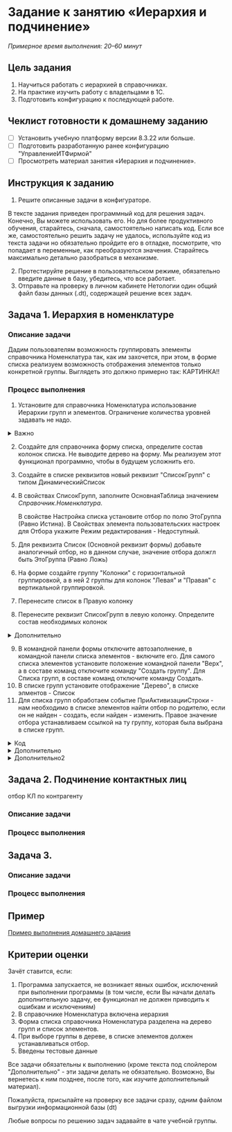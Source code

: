 # Задание к занятию «Иерархия и подчинение»

*Примерное время выполнения: 20–60 минут*

## Цель задания

1. Научиться работать с иерархией в справочниках.
2. На практике изучить работу с владельцами в 1С.
3. Подготовить конфигурацию к последующей работе.

## Чеклист готовности к домашнему заданию

- [ ] Установить учебную платформу версии 8.3.22 или больше.
- [ ] Подготовить разработанную ранее конфигурацию "УправлениеИТФирмой"
- [ ] Просмотреть материал занятия «Иерархия и подчинение».

## Инструкция к заданию

1. Решите описанные задачи в конфигураторе.

В тексте задания приведен программный код для решения задач. Конечно, Вы можете использовать его. Но для более продуктивного обучения, старайтесь, сначала, самостоятельно написать код. Если все же, самостоятельно решить задачу не удалось, используйте код из текста задачи но обязательно пройдите его в отладке, посмотрите, что попадает в переменные, как преобразуются значения. Старайтесь максимально детально разобраться в механизме.

2. Протестируйте решение в пользовательском режиме, обязательно введите данные в базу, убедитесь, что все работает.
3. Отправьте на проверку в личном кабинете Нетологии один общий файл базы данных (.dt), содержащей решение всех задач.

## Задача 1. Иерархия в номенклатуре

### Описание задачи

Дадим пользователям возможность группировать элементы справочника Номенклатура так, как им захочется, при этом, в форме списка реализуем возможность отображения элементов только конкретной группы. Выглядеть это должно примерно так:
КАРТИНКА!!

### Процесс выполнения

1. Установите для справочника Номенклатура использование Иерархии групп и элементов. Ограничение количества уровней задавать не надо.

<details>
  <summary>Важно</summary>
Не забывайте корректно оформлять интерфейс для пользователя. В частности, после добавления иерархии в справочнике стал активен стандартный реквизит Родитель. Он будет отображаться в форме элемента именно с таким именем. Для пользователя это будет не понятно, по этому, следует задать для него синоним "Группа"
</details>

2. Создайте для справочника форму списка, определите состав колонок списка. Не выводите дерево на форму. Мы реализуем этот функционал программно, чтобы в будущем усложнить его.
3. Создайте в списке реквизитов новый реквизит "СписокГрупп" с типом ДинамическийСписок
4. В свойствах СписокГрупп, заполните ОсновнаяТаблица значением *Справочник.Номенклатура*. 

    В свойстве Настройка списка установите отбор по полю ЭтоГруппа (Равно Истина). В Свойствах элемента пользовательских настроек для Отбора укажите Режим редактирования - Недоступный.

5. Для реквизита Список (Основной реквизит формы) добавьте аналогичный отбор, но в данном случае, значение отбора должгл быть ЭтоГруппа (Равно Ложь)
6. На форме создайте группу "Колонки" с горизонтальной группировкой, а в ней 2 группы для колонок "Левая" и "Правая" с вертикальной группировкой.
7. Перенесите список в Правую колонку
8. Перенесите реквизит СписокГрупп в левую колонку. Определите состав необходимых колонок

<details>
  <summary>Дополнительно</summary>
Для более пропорционального размещения списков, Списку групп можно задать Ширину
</details>

9. В командной панели формы отключите автозаполнение, в командной панели списка элементов - включите его. Для самого списка элементов установите положение командной панели "Верх", а в составе команд отключите команду "Создать группу". Для Списка групп, в составе команд отключите команду Создать.
10. В списке групп установите отображение "Дерево", в списке элментов - Список
11. Для списка групп обработаем событие ПриАктивизацииСтроки - нам необходимо в списке элементов найти отбор по родителю, если он не найден - создать, если найден - изменить. Правое значение отбора устанавливаем ссылкой на ту группу, которая была выбрана в списке групп.

<details>
  <summary>Код</summary>
    
```bsl
&НаКлиенте
Процедура СписокГруппПриАктивизацииСтроки(Элемент)
	
	ПолеРодитель = Новый ПолеКомпоновкиДанных("Родитель");
	НайденныйЭлементОтбора = Неопределено;
	ЭлементыОтбора = Список.КомпоновщикНастроек.Настройки.Отбор.Элементы;
	Для Каждого ЭлементОтбора Из ЭлементыОтбора Цикл
		Если ЭлементОтбора.ЛевоеЗначение = ПолеРодитель Тогда
			НайденныйЭлементОтбора = ЭлементОтбора;
			Прервать;
		КонецЕсли;
	КонецЦикла;

	Если НайденныйЭлементОтбора = Неопределено Тогда
		НайденныйЭлементОтбора = ЭлементыОтбора.Добавить(Тип("ЭлементОтбораКомпоновкиДанных"));
		НайденныйЭлементОтбора.ЛевоеЗначение = ПолеРодитель;
		НайденныйЭлементОтбора.Использование = Истина;
		НайденныйЭлементОтбора.РежимОтображения = РежимОтображенияЭлементаНастройкиКомпоновкиДанных.Недоступный;
	КонецЕсли;
	
	НайденныйЭлементОтбора.ВидСравнения = ВидСравненияКомпоновкиДанных.Равно;
	НайденныйЭлементОтбора.ПравоеЗначение = Элементы.СписокГрупп.ТекущаяСтрока;
	
КонецПроцедуры
```

</details>

<details>
  <summary>Дополнительно</summary>
Обратите внимание, что в данном случае алгоритм поиска элемента отбора очень поход на аналогичный алгоритм в задании по формам списка, отличается только поле по которому осуществляется поиск. С точки зрения архитектуры решения, лучше вынести эту функциональность в общий модуль и вызывать оттуда в обеих формах, например так:

```bsl
&НаКлиенте
Процедура СписокГруппПриАктивизацииСтроки(Элемент)
	
	ПолеРодитель = Новый ПолеКомпоновкиДанных("Родитель");
	НайденныйЭлементОтбора = РаботаСФормамиКлиент.НайтиИлиСоздатьОтборВСписке(Список, ПолеРодитель);
	НайденныйЭлементОтбора.Использование = Истина;
	НайденныйЭлементОтбора.РежимОтображения = РежимОтображенияЭлементаНастройкиКомпоновкиДанных.Недоступный;
	НайденныйЭлементОтбора.ВидСравнения = ВидСравненияКомпоновкиДанных.Равно;
	НайденныйЭлементОтбора.ПравоеЗначение = Элементы.СписокГрупп.ТекущаяСтрока;
	
КонецПроцедуры
```

</details>

<details>
  <summary>Дополнительно2</summary>
При работе с событием активизации строки принято использовать *ОбработчикОжидания* - это позволит выполнить процедуру с некоторой задержкой, чтобы если пользователь зажал стрелку вниз, установка отбора отработала бы только 1 раз, а не на каждую строчку

```bsl
&НаКлиенте
Процедура СписокГруппПриАктивизацииСтроки(Элемент)
	
	ПодключитьОбработчикОжидания("УстановитьОтбор", 0.1, Истина);
	
КонецПроцедуры

&НаКлиенте
Процедура УстановитьОтбор()
	
	ПолеРодитель = Новый ПолеКомпоновкиДанных("Родитель");
	НайденныйЭлементОтбора = РаботаСФормамиКлиент.НайтиИлиСоздатьОтборВСписке(Список, ПолеРодитель);
	НайденныйЭлементОтбора.Использование = Истина;
	НайденныйЭлементОтбора.РежимОтображения = РежимОтображенияЭлементаНастройкиКомпоновкиДанных.Недоступный;
	НайденныйЭлементОтбора.ВидСравнения = ВидСравненияКомпоновкиДанных.Равно;
	НайденныйЭлементОтбора.ПравоеЗначение = Элементы.СписокГрупп.ТекущаяСтрока;	
	
КонецПроцедуры
```

</details>

## Задача 2. Подчинение контактных лиц
отбор КЛ по контрагенту
### Описание задачи



### Процесс выполнения



## Задача 3. 

### Описание задачи



### Процесс выполнения



## Пример
[Пример выполнения домашнего задания](examples/HW_4_6_example.md)

## Критерии оценки

Зачёт ставится, если:

1. Программа запускается, не возникает явных ошибок, исключений при выполнении программы (в том числе, если Вы начали делать дополнительную задачу, ее функционал не должен приводить к ошибкам и исключениям)
2. В справочнике Номенклатура включена иерархия
3. Форма списка справочника Номенклатура разделена на дерево групп и список элементов.
4. При выборе группы в дереве, в списке элементов должен устанавливаться отбор.
5. Введены тестовые данные

Все задачи обязательны к выполнению (кроме текста под спойлером "Дополнительно" - эти задачи делать не обязательно. Возможно, Вы вернетесь к ним позднее, после того, как изучите дополнительный материал).

Пожалуйста, присылайте на проверку все задачи сразу, одним файлом выгрузки информационной базы (dt)

Любые вопросы по решению задач задавайте в чате учебной группы.
